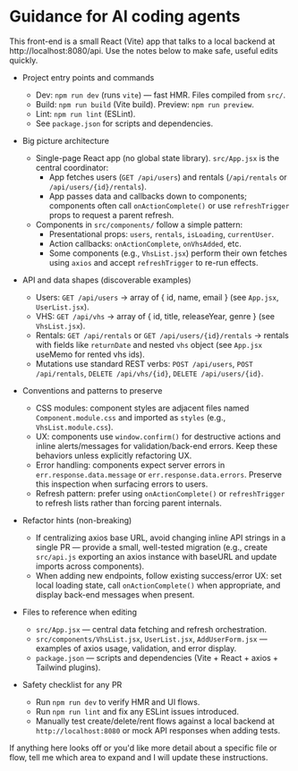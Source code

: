 <!-- Copilot instructions for the VHS frontend project -->

# Guidance for AI coding agents

This front-end is a small React (Vite) app that talks to a local backend at http://localhost:8080/api. Use the notes below to make safe, useful edits quickly.

- Project entry points and commands

  - Dev: `npm run dev` (runs `vite`) — fast HMR. Files compiled from `src/`.
  - Build: `npm run build` (Vite build). Preview: `npm run preview`.
  - Lint: `npm run lint` (ESLint).
  - See `package.json` for scripts and dependencies.

- Big picture architecture

  - Single-page React app (no global state library). `src/App.jsx` is the central coordinator:
    - App fetches users (`GET /api/users`) and rentals (`/api/rentals` or `/api/users/{id}/rentals`).
    - App passes data and callbacks down to components; components often call `onActionComplete()` or use `refreshTrigger` props to request a parent refresh.
  - Components in `src/components/` follow a simple pattern:
    - Presentational props: `users`, `rentals`, `isLoading`, `currentUser`.
    - Action callbacks: `onActionComplete`, `onVhsAdded`, etc.
    - Some components (e.g., `VhsList.jsx`) perform their own fetches using `axios` and accept `refreshTrigger` to re-run effects.

- API and data shapes (discoverable examples)

  - Users: `GET /api/users` -> array of { id, name, email } (see `App.jsx`, `UserList.jsx`).
  - VHS: `GET /api/vhs` -> array of { id, title, releaseYear, genre } (see `VhsList.jsx`).
  - Rentals: `GET /api/rentals` or `GET /api/users/{id}/rentals` -> rentals with fields like `returnDate` and nested `vhs` object (see `App.jsx` useMemo for rented vhs ids).
  - Mutations use standard REST verbs: `POST /api/users`, `POST /api/rentals`, `DELETE /api/vhs/{id}`, `DELETE /api/users/{id}`.

- Conventions and patterns to preserve

  - CSS modules: component styles are adjacent files named `Component.module.css` and imported as `styles` (e.g., `VhsList.module.css`).
  - UX: components use `window.confirm()` for destructive actions and inline alerts/messages for validation/back-end errors. Keep these behaviors unless explicitly refactoring UX.
  - Error handling: components expect server errors in `err.response.data.message` or `err.response.data.errors`. Preserve this inspection when surfacing errors to users.
  - Refresh pattern: prefer using `onActionComplete()` or `refreshTrigger` to refresh lists rather than forcing parent internals.

- Refactor hints (non-breaking)

  - If centralizing axios base URL, avoid changing inline API strings in a single PR — provide a small, well-tested migration (e.g., create `src/api.js` exporting an axios instance with baseURL and update imports across components).
  - When adding new endpoints, follow existing success/error UX: set local loading state, call `onActionComplete()` when appropriate, and display back-end messages when present.

- Files to reference when editing

  - `src/App.jsx` — central data fetching and refresh orchestration.
  - `src/components/VhsList.jsx`, `UserList.jsx`, `AddUserForm.jsx` — examples of axios usage, validation, and error display.
  - `package.json` — scripts and dependencies (Vite + React + axios + Tailwind plugins).

- Safety checklist for any PR
  - Run `npm run dev` to verify HMR and UI flows.
  - Run `npm run lint` and fix any ESLint issues introduced.
  - Manually test create/delete/rent flows against a local backend at `http://localhost:8080` or mock API responses when adding tests.

If anything here looks off or you'd like more detail about a specific file or flow, tell me which area to expand and I will update these instructions.
